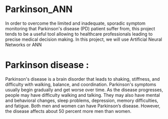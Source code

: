 # Parkinson_ANN
In order to overcome the limited and inadequate, sporadic symptom monitoring that Parkinson's disease (PD) patient suffer from, this project tends to be a useful tool allowing to healthcare professionals leading to precise medical decision making. In this project, we will use Artificial Neural Networks or ANN

# Parkinson disease :

Parkinson's disease is a brain disorder that leads to shaking, stiffness, and difficulty with walking,
balance, and coordination.
Parkinson's symptoms usually begin gradually and get worse over time. As the disease progresses,
people may have difficulty walking and talking. They may also have mental and behavioral changes,
sleep problems, depression, memory difficulties, and fatigue.
Both men and women can have Parkinson’s
disease. However, the disease affects about
50 percent more men than women.
